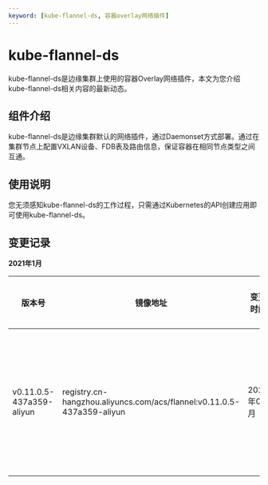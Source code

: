 ```yaml
---
keyword: [kube-flannel-ds, 容器overlay网络插件]
---
```


# kube-flannel-ds

kube-flannel-ds是边缘集群上使用的容器Overlay网络插件，本文为您介绍kube-flannel-ds相关内容的最新动态。

## 组件介绍

kube-flannel-ds是边缘集群默认的网络插件，通过Daemonset方式部署。通过在集群节点上配置VXLAN设备、FDB表及路由信息，保证容器在相同节点类型之间互通。

## 使用说明

您无须感知kube-flannel-ds的工作过程，只需通过Kubernetes的API创建应用即可使用kube-flannel-ds。

## 变更记录

**2021年1月**

|版本号|镜像地址|变更时间|变更内容|变更影响|
|---|----|----|----|----|
|v0.11.0.5-437a359-aliyun|registry.cn-hangzhou.aliyuncs.com/acs/flannel:v0.11.0.5-437a359-aliyun|2021年01月|不同节点类型之间容器不互通，例如边缘和云端节点。|无|

